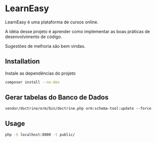 # LearnEasy

LearnEasy é uma plataforma de cursos online.

A idéia desse projeto é aprender como implementar as boas práticas de desenvolvimento de código.

Sugestões de melhoria são bem vindas.


## Installation

Instale as dependências do projeto

```bash
composer install --no-dev
```

## Gerar tabelas do Banco de Dados
```
vendor/doctrine/orm/bin/doctrine.php orm:schema-tool:update --force
```

## Usage

```bash
php -S localhost:8000 -t public/
```
